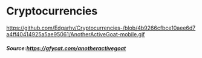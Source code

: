 # Cryptocurrencies

https://github.com/Edgarhv/Cryptocurrencies-/blob/4b9266cfbce10aee6d7a4ff40414925a5ae95061/AnotherActiveGoat-mobile.gif

#####  Source:https://gfycat.com/anotheractivegoat
